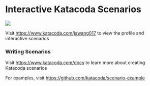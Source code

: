 # Interactive Katacoda Scenarios

[![](http://shields.katacoda.com/katacoda/jswang017/count.svg)](https://www.katacoda.com/jswang017 "Get your profile on Katacoda.com")

Visit https://www.katacoda.com/jswang017 to view the profile and interactive scenarios

### Writing Scenarios
Visit https://www.katacoda.com/docs to learn more about creating Katacoda scenarios

For examples, visit https://github.com/katacoda/scenario-example
